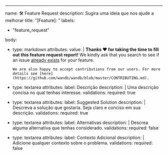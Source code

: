 ---
name: 🛠️ Feature Request
description: Sugira uma ideia que nos ajude a melhorar
title: "[Feature]: "
labels:
  - "feature_request"

body:
  - type: markdown
    attributes:
      value: |
        **Thanks :heart: for taking the time to fill out this feature request report!**
        We kindly ask that you search to see if an issue [already exists](https://github.com/wandb/wandb/issues?q=is%3Aissue+sort%3Acreated-desc+) for your feature.

        We are also happy to accept contributions from our users. For more details see [here](https://github.com/wandb/wandb/blob/master/CONTRIBUTING.md).

  - type: textarea
    attributes:
      label: Descrição
      description: |
        Uma descrição concisa no qual tenhas interesse.
    validations:
      required: true

  - type: textarea
    attributes:
      label: Suggested Solution
      description: |
        Descreva a solução que gostaria. Seja claro e conciso 
        em sua descrição.
    validations:
      required: true

  - type: textarea
    attributes:
      label: Alternativas
      description: |
        Descrea alguma alternativa que tenhas considerado.
    validations:
      required: false

  - type: textarea
    attributes:
      label: Contexto Adicional
      description: |
        Adicione qualquer contexto sobre o problema.
    validations:
      required: false